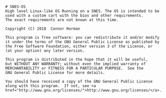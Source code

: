     # SNES-OS
    High level Linux-like OS Running on a SNES. The OS is intended to be used with a custom cart with the bios and other requirements.
    The exact requirements are not known at this time.
    
    Copyright (C) 2018  Connor Horman

    This program is free software: you can redistribute it and/or modify
    it under the terms of the GNU General Public License as published by
    the Free Software Foundation, either version 3 of the License, or
    (at your option) any later version.

    This program is distributed in the hope that it will be useful,
    but WITHOUT ANY WARRANTY; without even the implied warranty of
    MERCHANTABILITY or FITNESS FOR A PARTICULAR PURPOSE.  See the
    GNU General Public License for more details.

    You should have received a copy of the GNU General Public License
    along with this program.  If not, see <a href="http://www.gnu.org/licenses/">http://www.gnu.org/licenses/</a>.

